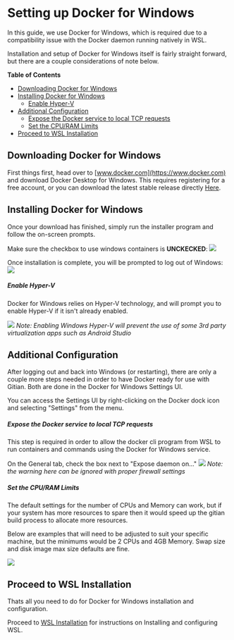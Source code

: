 Setting up Docker for Windows
==============================

In this guide, we use Docker for Windows, which is required due to a compatibility issue with the Docker daemon running natively in WSL.

Installation and setup of Docker for Windows itself is fairly straight forward, but there are a couple considerations of note below.

<!-- markdown-toc start -->
**Table of Contents**

- [Downloading Docker for Windows](#downloading-docker-for-windows)
- [Installing Docker for Windows](#installing-docker-for-windows)
    - [Enable Hyper-V](#enable-hyper-v)
- [Additional Configuration](#additional-configuration)
    - [Expose the Docker service to local TCP requests](#expose-the-docker-service-to-local-tcp-requests)
    - [Set the CPU/RAM Limits](#set-the-cpuram-limits)
- [Proceed to WSL Installation](#proceed-to-wsl-installation)

<!-- markdown-toc end -->

Downloading Docker for Windows
-------------------------------

First things first, head over to [www.docker.com](https://www.docker.com) and download Docker Desktop for Windows. This requires registering for a free account, or you can download the latest stable release directly [Here](https://download.docker.com/win/stable/Docker%20for%20Windows%20Installer.exe).

Installing Docker for Windows
-------------------------------

Once your download has finished, simply run the installer program and follow the on-screen prompts.

Make sure the checkbox to use windows containers is **UNCKECKED**:
![](./img/windows-docker-install-1.png)

Once installation is complete, you will be prompted to log out of Windows:
![](./img/windows-docker-install-2.png)

##### Enable Hyper-V

Docker for Windows relies on Hyper-V technology, and will prompt you to enable Hyper-V if it isn't already enabled.

![](./img/windows-docker-install-3-hyperv.png)
*Note: Enabling Windows Hyper-V will prevent the use of some 3rd party virtualization apps such as Android Studio*

Additional Configuration
-------------------------------

After logging out and back into Windows (or restarting), there are only a couple more steps needed in order to have Docker ready for use with Gitian. Both are done in the Docker for Windows Settings UI.

You can access the Settings UI by right-clicking on the Docker dock icon and selecting "Settings" from the menu.

##### Expose the Docker service to local TCP requests

This step is required in order to allow the docker cli program from WSL to run containers and commands using the Docker for Windows service.

On the General tab, check the box next to "Expose daemon on..."
![](./img/windows-docker-setup-1-general.png)
*Note: the warning here can be ignored with proper firewall settings*

##### Set the CPU/RAM Limits

The default settings for the number of CPUs and Memory can work, but if your system has more resources to spare then it would speed up the gitian build process to allocate more resources.

Below are examples that will need to be adjusted to suit your specific machine, but the minimums would be 2 CPUs and 4GB Memory. Swap size and disk image max size defaults are fine.

![](./img/windows-docker-setup-2-advanced.png)

Proceed to WSL Installation
-------------------------------

Thats all you need to do for Docker for Windows installation and configuration.

Proceed to [WSL Installation](./wsl-setup-windows.md) for instructions on Installing and configuring WSL.
